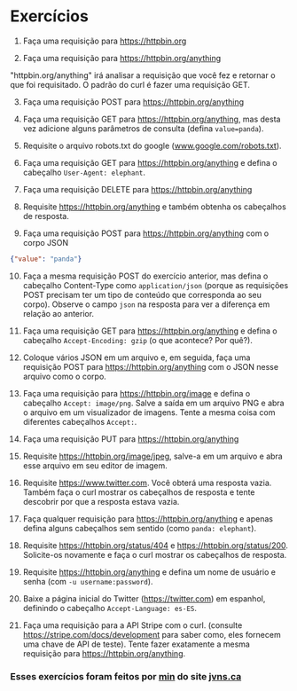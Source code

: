 # Exercícios

1. Faça uma requisição para https://httpbin.org

2. Faça uma requisição para https://httpbin.org/anything

"httpbin.org/anything" irá analisar a requisição que você fez e retornar o que foi requisitado. O padrão do curl é fazer uma requisição GET.

3. Faça uma requisição POST para https://httpbin.org/anything

4. Faça uma requisição GET para https://httpbin.org/anything, mas desta vez adicione alguns parâmetros de consulta (defina ```value=panda```).

5. Requisite o arquivo robots.txt do google (www.google.com/robots.txt).

6. Faça uma requisição GET para https://httpbin.org/anything e defina o cabeçalho ```User-Agent: elephant```.

7. Faça uma requisição DELETE para https://httpbin.org/anything

8. Requisite https://httpbin.org/anything e também obtenha os cabeçalhos de resposta.

9. Faça uma requisição POST para https://httpbin.org/anything com o corpo JSON

```json
{"value": "panda"}
```

10. Faça a mesma requisição POST do exercício anterior, mas defina o cabeçalho Content-Type como ```application/json``` (porque as requisições POST precisam ter um tipo de conteúdo que corresponda ao seu corpo). Observe o campo ```json``` na resposta para ver a diferença em relação ao anterior.

11. Faça uma requisição GET para https://httpbin.org/anything e defina o cabeçalho ```Accept-Encoding: gzip``` (o que acontece? Por quê?).

12. Coloque vários JSON em um arquivo e, em seguida, faça uma requisição POST para https://httpbin.org/anything com o JSON nesse arquivo como o corpo.

13. Faça uma requisição para https://httpbin.org/image e defina o cabeçalho ```Accept: image/png```. Salve a saída em um arquivo PNG e abra o arquivo em um visualizador de imagens. Tente a mesma coisa com diferentes cabeçalhos ```Accept:```.

14. Faça uma requisição PUT para https://httpbin.org/anything

15. Requisite https://httpbin.org/image/jpeg, salve-a em um arquivo e abra esse arquivo em seu editor de imagem.

16. Requisite https://www.twitter.com. Você obterá uma resposta vazia. Também faça o curl mostrar os cabeçalhos de resposta e tente descobrir por que a resposta estava vazia.

17. Faça qualquer requisição para https://httpbin.org/anything e apenas defina alguns cabeçalhos sem sentido (como ```panda: elephant```).

18. Requisite https://httpbin.org/status/404 e https://httpbin.org/status/200. Solicite-os novamente e faça o curl mostrar os cabeçalhos de resposta.

19. Requisite https://httpbin.org/anything e defina um nome de usuário e senha (com ```-u username:password```).

20. Baixe a página inicial do Twitter (https://twitter.com) em espanhol, definindo o cabeçalho ```Accept-Language: es-ES```.

21. Faça uma requisição para a API Stripe com o curl. (consulte https://stripe.com/docs/development para saber como, eles fornecem uma chave de API de teste). Tente fazer exatamente a mesma requisição para https://httpbin.org/anything.

### Esses exercícios foram feitos por [min](https://www.linkedin.com/in/jonathanrei5/) do site [jvns.ca](https://jvns.ca/blog/2019/08/27/curl-exercises/)
